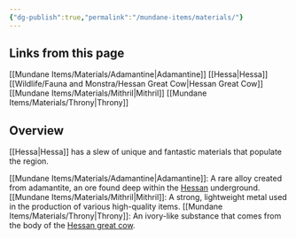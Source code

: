```yaml
---
{"dg-publish":true,"permalink":"/mundane-items/materials/"}
---
```


## Links from this page
[[Mundane Items/Materials/Adamantine\|Adamantine]]
[[Hessa\|Hessa]]
[[Wildlife/Fauna and Monstra/Hessan Great Cow\|Hessan Great Cow]]
[[Mundane Items/Materials/Mithril\|Mithril]]
[[Mundane Items/Materials/Throny\|Throny]]
## Overview
[[Hessa\|Hessa]] has a slew of unique and fantastic materials that populate the region.

[[Mundane Items/Materials/Adamantine\|Adamantine]]: A rare alloy created from adamantite, an ore found deep within the [Hessan](Hessa) underground.
[[Mundane Items/Materials/Mithril\|Mithril]]: A strong, lightweight metal used in the production of various high-quality items.
[[Mundane Items/Materials/Throny\|Throny]]: An ivory-like substance that comes from the body of the [Hessan great cow](Hessan%20Great%20Cow).